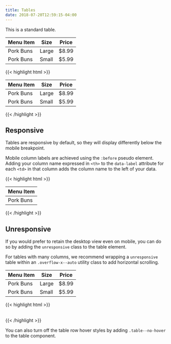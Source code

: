 ```yaml
---
title: Tables
date: 2018-07-20T12:59:15-04:00
---
```

This is a standard table.

<table class="table">
  <thead>
    <tr>
      <th>Menu Item</th>
      <th>Size</th>
      <th>Price</th>
    </tr>
  </thead>
  <tbody>
    <tr>
      <td data-label="Menu Item">
        Pork Buns
      </td>
      <td data-label="Size">
        Large
      </td>
      <td data-label="Price">
        $8.99
      </td>
    </tr>
    <tr>
      <td data-label="Menu Item">
        Pork Buns
      </td>
      <td data-label="Size">
        Small
      </td>
      <td data-label="Price">
        $5.99
      </td>
    </tr>
  </tbody>
</table>

<div class="mt-3 mb-4">
{{< highlight html >}}
<table class="table">
  <thead>
    <tr>
      <th>Menu Item</th>
      <th>Size</th>
      <th>Price</th>
    </tr>
  </thead>
  <tbody>
    <tr>
      <td data-label="Menu Item">
        Pork Buns
      </td>
      <td data-label="Size">
        Large
      </td>
      <td data-label="Price">
        $8.99
      </td>
    </tr>
    <tr>
      <td data-label="Menu Item">
        Pork Buns
      </td>
      <td data-label="Size">
        Small
      </td>
      <td data-label="Price">
        $5.99
      </td>
    </tr>
  </tbody>
</table>
{{< /highlight >}}
</div>

## Responsive

Tables are responsive by default, so they will display differently below the mobile breakpoint.

Mobile column labels are achieved using the `:before` pseudo element. Adding your column name expressed in `<th>` to the `data-label` attribute for each `<td>` in that column adds the column name to the left of your data.
<div class="mt-3 mb-4">
{{< highlight html >}}
<table class="table">
  <thead>
    <tr>
      <th>Menu Item</th>
    </tr>
  </thead>
  <tbody>
    <tr>
      <td data-label="Menu Items">
        Pork Buns
      </td>
    </tr>
  <tbody>
</table>
{{< /highlight >}}
</div>

## Unresponsive
If you would prefer to retain the desktop view even on mobile, you can do so by adding the `unresponsive` class to the table element. 

For tables with many columns, we recommend wrapping a `unresponsive` table within an `.overflow-x--auto` utility class to add horizontal scrolling.

<div class="overflow-x--auto">
  <table class="table--no-hover">
    <thead>
      <tr>
        <th>Menu Item</th>
        <th>Size</th>
        <th>Price</th>
      </tr>
    </thead>
    <tbody>
      <tr>
        <td data-label="Menu Item">
          Pork Buns
        </td>
        <td data-label="Size">
          Large
        </td>
        <td data-label="Price">
          $8.99
        </td>
      </tr>
      <tr>
        <td data-label="Menu Item">
          Pork Buns
        </td>
        <td data-label="Size">
          Small
        </td>
        <td data-label="Price">
          $5.99
        </td>
      </tr>
    </tbody>
  </table>
</div>

<div class="mt-3 mb-4">
{{< highlight html >}}
<div class="overflow-x--auto">
  <table class="table unresponsive">
    <!-- Table conten goes here! -->
  </table>
</div>
{{< /highlight >}}
</div>


<div class="message message--info mb-3">
  <p>You can also turn off the table row hover styles by adding <code>.table--no-hover</code> to the table component.</p>
</div>